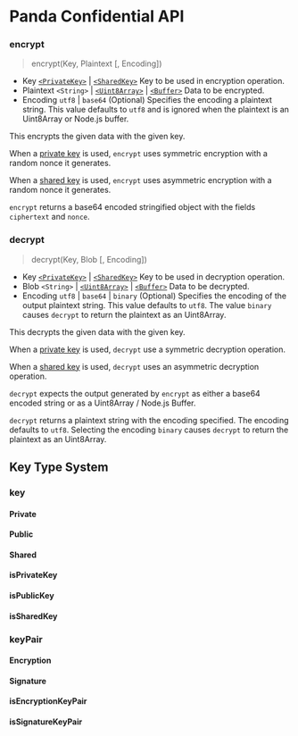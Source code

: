 # Panda Confidential API
### encrypt
> encrypt(Key, Plaintext [, Encoding])

- Key [`<PrivateKey>`][privatekey] | [`<SharedKey>`][sharedkey]  Key to be used in encryption operation.
- Plaintext `<String>` | [`<Uint8Array>`][Uint8Array] | [`<Buffer>`][Buffer] Data to be encrypted.
- Encoding `utf8` | `base64`  (Optional) Specifies the encoding a plaintext string.  This value defaults to `utf8` and is ignored when the plaintext is an Uint8Array or Node.js buffer.

This encrypts the given data with the given key.  

When a [private key][privatekey] is used, `encrypt` uses symmetric encryption with a random nonce it generates.

When a [shared key][sharedkey] is used, `encrypt` uses asymmetric encryption with a random nonce it generates.

`encrypt` returns a base64 encoded stringified object with the fields `ciphertext` and `nonce`.


### decrypt
> decrypt(Key, Blob [, Encoding])

- Key [`<PrivateKey>`][privatekey] | [`<SharedKey>`][sharedkey]  Key to be used in decryption operation.
- Blob `<String>` | [`<Uint8Array>`][Uint8Array] | [`<Buffer>`][Buffer] Data to be decrypted.
- Encoding `utf8` | `base64` | `binary`  (Optional) Specifies the encoding of the output plaintext string.  This value defaults to `utf8`.  The value `binary` causes `decrypt` to return the plaintext as an Uint8Array.

This decrypts the given data with the given key.  

When a [private key][privatekey] is used, `decrypt` use a symmetric decryption operation.

When a [shared key][sharedkey] is used, `decrypt` uses an asymmetric decryption operation.

`decrypt` expects the output generated by `encrypt` as either a base64 encoded string or as a Uint8Array / Node.js Buffer.

`decrypt` returns a plaintext string with the encoding specified.  The encoding defaults to `utf8`.  Selecting the encoding `binary` causes `decrypt` to return the plaintext as an Uint8Array.


[privatekey]: #privatekey
[sharedkey]: #sharedkey
[Uint8Array]: https://developer.mozilla.org/en-US/docs/Web/JavaScript/Reference/Global_Objects/Uint8Array
[Buffer]:https://nodejs.org/api/buffer.html

## Key Type System

### key

#### Private
#### Public
#### Shared
#### isPrivateKey
#### isPublicKey
#### isSharedKey

### keyPair

#### Encryption
#### Signature
#### isEncryptionKeyPair
#### isSignatureKeyPair
